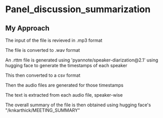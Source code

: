 # Panel_discussion_summarization

## My Approach

<p> The input of the file is revieved in .mp3 format </p>
<p> The file is converted to .wav format </p>
<p> An .rttm file is generated using 'pyannote/speaker-diarization@2.1' using hugging face to generate the timestamps of each speaker </p>
<p> This then converted to a csv format </p>
<p> Then the audio files are generated for those timestamps </p>
<p> The text is extracted from each audio file, speaker-wise </p>
<p> The overall summary of the file is then obtained using hugging face's "/knkarthick/MEETING_SUMMARY" </p>


